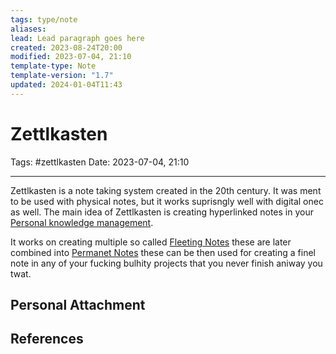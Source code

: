 ```yaml
---
tags: type/note
aliases: 
lead: Lead paragraph goes here
created: 2023-08-24T20:00
modified: 2023-07-04, 21:10
template-type: Note
template-version: "1.7"
updated: 2024-01-04T11:43
---
```


# Zettlkasten

Tags: #zettlkasten
Date: 2023-07-04, 21:10

---
Zettlkasten is a note taking system created in the 20th century. It was ment to be used with physical notes, but it works suprisngly well with digital onec as well. The main idea of Zettlkasten is creating hyperlinked notes in your [Personal knowledge management](Personal%20knowledge%20management.md). 

It works on creating multiple so called [Fleeting Notes](Fleeting%20Notes) these are later combined into [Permanet Notes](Permanet%20Notes) these can be then used for creating a finel note in any of your fucking bulhity projects that you never finish aniway you twat.

## Personal Attachment

## References
